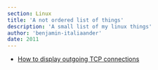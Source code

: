 ```yaml
---
section: Linux
title: 'A not ordered list of things'
description: 'A small list of my linux things'
author: 'benjamin-italiaander'
date: 2011
---
```




- [How to display outgoing TCP connections](https://raw.githubusercontent.com/Benjamin-Italiaander/My_Notes/refs/heads/main/Linux/cli/outgoing_connections.md)
